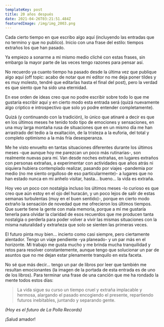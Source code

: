 ```yaml
---
templateKey: post
title: 20 años después
date: 2021-04-26T03:21:51.484Z
featuredImage: /img/img_2003.png
---
```

Cada cierto tiempo en que escribo algo aquí (incluyendo las entradas que no termino y que no publico). Inicio con una frase del estilo: tiempos extraños los que han pasado.

Ya empiezo a sonarme a mi mismo medio cliché con estas frases, sin embargo la mayor parte de las veces tengo razones para pensar así.

No recuerdo ya cuanto tiempo ha pasado desde la última vez que publique algo aquí (off topic: acabo de notar que mi editor no me deja poner tildes y es muy molesto, tendré que editarlas hasta el final del post), pero la verdad es que siento que ha sido una eternidad. 

En ese orden de ideas creo que no podre escribir sobre todo lo que me gustaría escribir aquí y en cierto modo esta entrada será (quizá nuevamente algo críptico e introspectivo que solo yo podre entender completamente).

Quizá (y continuando con la tradición), lo único que atinaré a decir es que en los últimos meses he tenido todo tipo de emociones y sensaciones, en una muy larga montaña rusa de situaciones que en un mismo día me han arrastrado del tedio a la exaltación, de la tristeza a la euforia, del total y completo optimismo a la más fría desesperanza.

Me he visto envuelto en tantas situaciones diferentes durante los últimos meses -que aunque hoy me parezcan un poco más rutinarias-, son realmente nuevas para mí. Van desde noches extrañas, en lugares extraños con personas extrañas, a experimentar con actividades que años atrás ni siquiera hubiera contemplado realizar, pasando por viajes -pandemia por medio (no me siento orgulloso de eso particularmente)- a lugares que no han estado nunca en mi anhelo visitar, hasta... bueno... la vida es extraña.

Hoy veo un poco con nostalgia incluso los últimos meses -lo curioso es que creo que aún estoy en el ojo del huracán, y un poco lejos de salir de estas semanas turbulentas (muy en el buen sentido)-, porque en cierto modo extraño la sensación de novedad que me ofrecieron los últimos tiempos. Que suerte tiene la gente con mala memoria, porque a mí me gustaría tenerla para olvidar la claridad de esos recuerdos que me producen tanta nostalgia o perderla para poder volver a vivir las mismas situaciones con la misma naturalidad y extrañeza que solo se sienten las primeras veces.

El futuro pinta muy bien... incierto como casi siempre, pero ciertamente alentador. Tengo un viaje pendiente -ya planeado- y un par más en el horizonte. Mi trabajo me gusta mucho y me brinda mucha tranquilidad y retos para resolver constantemente, aunque tengo que solucionar un par de asuntos que no me dejan estar plenamente tranquilo en esta faceta.

No sé que más decir... tengo un par de libros por leer que también me resultan emocionantes (la imagen de la portada de esta entrada es de uno de los libros). Para terminar una frase de una canción que me ha rondado la mente todos estos días:

> La vida sigue su curso
> un tiempo cruel y extraña
> implacable y hermosa,
> alargando el pasado
> encogiendo el presente,
> repartiendo futuros inebitables,
> juntando y separando gente.

*(Hoy es el futuro de La Polla Records)*

¡Salud amador!